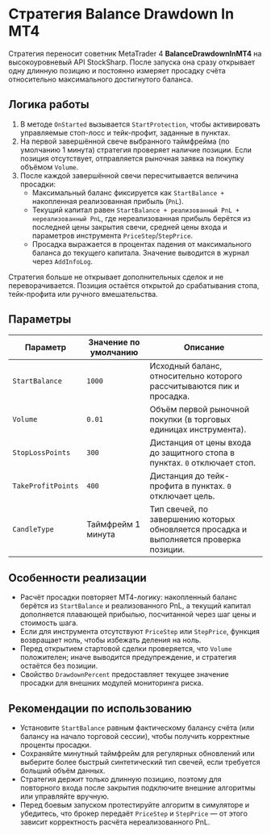 # Стратегия Balance Drawdown In MT4

Стратегия переносит советник MetaTrader 4 **BalanceDrawdownInMT4** на высокоуровневый API StockSharp. После запуска она сразу открывает одну длинную позицию и постоянно измеряет просадку счёта относительно максимального достигнутого баланса.

## Логика работы

1. В методе `OnStarted` вызывается `StartProtection`, чтобы активировать управляемые стоп-лосс и тейк-профит, заданные в пунктах.
2. На первой завершённой свече выбранного таймфрейма (по умолчанию 1 минута) стратегия проверяет наличие позиции. Если позиция отсутствует, отправляется рыночная заявка на покупку объёмом `Volume`.
3. После каждой завершённой свечи пересчитывается величина просадки:
   - Максимальный баланс фиксируется как `StartBalance +` накопленная реализованная прибыль (`PnL`).
   - Текущий капитал равен `StartBalance + реализованный PnL + нереализованный PnL`, где нереализованная прибыль берётся из последней цены закрытия свечи, средней цены входа и параметров инструмента `PriceStep`/`StepPrice`.
   - Просадка выражается в процентах падения от максимального баланса до текущего капитала. Значение выводится в журнал через `AddInfoLog`.

Стратегия больше не открывает дополнительных сделок и не переворачивается. Позиция остаётся открытой до срабатывания стопа, тейк-профита или ручного вмешательства.

## Параметры

| Параметр | Значение по умолчанию | Описание |
|----------|-----------------------|----------|
| `StartBalance` | `1000` | Исходный баланс, относительно которого рассчитываются пик и просадка. |
| `Volume` | `0.01` | Объём первой рыночной покупки (в торговых единицах инструмента). |
| `StopLossPoints` | `300` | Дистанция от цены входа до защитного стопа в пунктах. `0` отключает стоп. |
| `TakeProfitPoints` | `400` | Дистанция до тейк-профита в пунктах. `0` отключает цель. |
| `CandleType` | Таймфрейм 1 минута | Тип свечей, по завершению которых обновляется просадка и выполняется проверка позиции. |

## Особенности реализации

- Расчёт просадки повторяет МТ4-логику: накопленный баланс берётся из `StartBalance` и реализованного PnL, а текущий капитал дополняется плавающей прибылью, посчитанной через шаг цены и стоимость шага.
- Если для инструмента отсутствуют `PriceStep` или `StepPrice`, функция возвращает ноль, чтобы избежать деления на ноль.
- Перед открытием стартовой сделки проверяется, что `Volume` положителен; иначе выводится предупреждение, и стратегия остаётся без позиции.
- Свойство `DrawdownPercent` предоставляет текущее значение просадки для внешних модулей мониторинга риска.

## Рекомендации по использованию

- Установите `StartBalance` равным фактическому балансу счёта (или балансу на начало торговой сессии), чтобы получить корректные проценты просадки.
- Сохраняйте минутный таймфрейм для регулярных обновлений или выберите более быстрый синтетический тип свечей, если требуется больший объём данных.
- Стратегия держит только длинную позицию, поэтому для повторного входа после закрытия подключите внешние алгоритмы или управляйте вручную.
- Перед боевым запуском протестируйте алгоритм в симуляторе и убедитесь, что брокер передаёт `PriceStep` и `StepPrice` — от этого зависит корректность расчёта нереализованного PnL.
